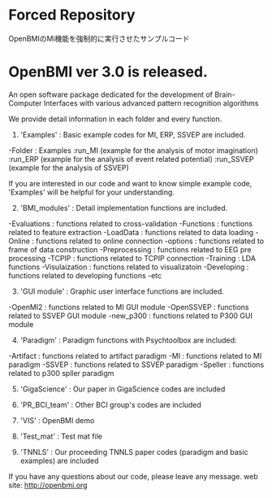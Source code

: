# Forced Repository
OpenBMIのMi機能を強制的に実行させたサンプルコード
# OpenBMI ver 3.0 is released.
An open software package dedicated for the development of Brain-Computer Interfaces with various advanced pattern recognition algorithms

We provide detail information in each folder and every function.

1) 'Examples'
  : Basic example codes for MI, ERP, SSVEP are included.
  
-Folder : Examples
  :run_MI (example for the analysis of motor imagination)
  :run_ERP (example for the analysis of event related potential)
  :run_SSVEP (example for the analysis of SSVEP)

If you are interested in our code and want to know simple example code, 'Examples' will be helpful for your understanding. 

2) 'BMI_modules'
  : Detail implementation functions are included.
    
-Evaluations : functions related to cross-validation
-Functions  : functions related to feature extraction
-LoadData : functions related to data loading 
-Online : functions related to online connection
-options  : functions related to frame of data construction
-Preprocessing  : functions related to EEG pre processing 
-TCPIP  : functions related to TCPIP connection 
-Training : LDA functions
-Visulaization  : functions related to visualizatoin 
-Developing : functions related to developing functions
-etc 

3)  'GUI module'
  : Graphic user interface functions are included.

-OpenMI2 : functions related to MI GUI module
-OpenSSVEP  : functions related to SSVEP GUI module
-new_p300 : functions related to P300 GUI module 

4) 'Paradigm'
    : Paradigm functions with Psychtoolbox are included:
    
-Artifact : functions related to artifact paradigm
-MI  : functions related to MI paradigm
-SSVEP : functions related to SSVEP paradigm
-Speller : functions related to p300 spller paradigm

5) 'GigaScience'
    : Our paper in GigaScience codes are included
    
6) 'PR_BCI_team'
    : Other BCI group's codes are included
    
7) 'VIS'
    : OpenBMI demo
    
8) 'Test_mat'
    : Test mat file
    
9) 'TNNLS'
    : Our proceeding TNNLS paper codes (paradigm and basic examples) are included
    
If you have any questions about our code, please leave any message.
web site: http://openbmi.org

